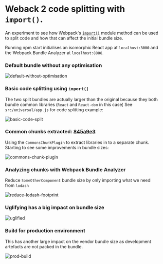 # Weback 2 code splitting with `import()`.

An experiment to see how Webpack's [`import()`](https://webpack.js.org/api/module-methods/#import-) module method can be used to split code and how that can affect the initial bundle size.

Running npm start initialises an isomorphic React app at `localhost:3000` and the Webpack Bundle Analyzer at `localhost:8888`.

### Default bundle without any optimisation
![default-without-optimisation](https://i.imgur.com/zjKVaDc.png)

### Basic code splitting using `import()`

The two split bundles are actually larger than the original because they both bundle common libraries (`React` and `React-dom` in this case) See `src/universal/app.js` for code splitting example:

![basic-code-split](https://i.imgur.com/AYSivkK.png)

### Common chunks extracted: [845a9e3](https://github.com/jamesfiltness/webpack-2-code-splitting/commit/845a9e3d735289eb3968c04fe22669793ef0037d)

Using the `CommonsChunkPlugin` to extract libraries in to a separate chunk. Starting to see some improvements in bundle sizes:

![commons-chunk-plugin](https://i.imgur.com/fed3Gpa.png)

### Analyzing chunks with Webpack Bundle Analyzer

Reduce `SomeOtherComponent` bundle size by only importing what we need from `lodash`

![reduce-lodash-footprint](https://i.imgur.com/PZCAxba.png)

### Uglifying has a big impact on bundle size
![uglified](https://i.imgur.com/yKVMgUO.png)

### Build for production environment

This has another large impact on the vendor bundle size as development artefacts are not packed in the bundle.

![prod-build](https://i.imgur.com/srJSxez.png)
